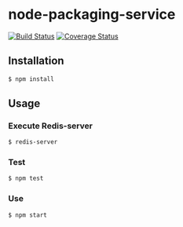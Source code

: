 # node-packaging-service
[![Build Status](https://travis-ci.org/nadimix/node-packaging-service.svg?branch=master)](https://travis-ci.org/nadimix/node-packaging-service)
[![Coverage Status](https://coveralls.io/repos/nadimix/node-packaging-service/badge.svg)](https://coveralls.io/r/nadimix/node-packaging-service)

## Installation

```bash
$ npm install
```

## Usage

### Execute Redis-server
```bash
$ redis-server
```

### Test

```bash
$ npm test
```

### Use

```bash
$ npm start
```
